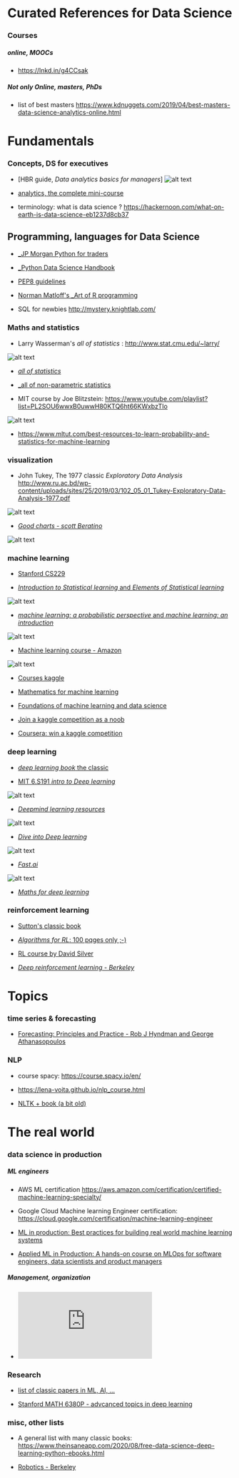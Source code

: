 # Curated References for Data Science 

### Courses

##### online, MOOCs

* https://lnkd.in/g4CCsak

##### Not only Online, masters, PhDs 

* list of best masters https://www.kdnuggets.com/2019/04/best-masters-data-science-analytics-online.html

# Fundamentals

### Concepts, DS for executives 

* [HBR guide, _Data analytics basics for managers_]
![alt text](https://github.com/GitHKDL/references/blob/main/51Os0ocq%2BqL.jpg?raw=true)

* [analytics, the complete mini-course](https://decision.substack.com/p/analytics-the-complete-minicourse)

* terminology: what is data science ? https://hackernoon.com/what-on-earth-is-data-science-eb1237d8cb37


## Programming, languages for Data Science

* [_JP Morgan Python for traders](https://github.com/jpmorganchase/python-training)

* [_Python Data Science Handbook](https://jakevdp.github.io/PythonDataScienceHandbook/)

* [PEP8 guidelines](https://realpython.com/python-pep8/#:~:text=The%20primary%20focus%20of%20PEP,and%20style%2C%20for%20the%20community.)

* [Norman Matloff's _Art of R programming](http://diytranscriptomics.com/Reading/files/The%20Art%20of%20R%20Programming.pdf)

* SQL for newbies http://mystery.knightlab.com/


### Maths and statistics

* Larry Wasserman's _all of statistics_ : http://www.stat.cmu.edu/~larry/

![alt text](https://github.com/GitHKDL/references/blob/main/61L6v7WjPzL.jpg?raw=true)

* [_all of statistics_](http://static.stevereads.com/papers_to_read/all_of_statistics.pdf)
* [_all of non-parametric statistics](https://web.stanford.edu/class/ee378a/books/book2.pdf)

* MIT course by Joe Blitzstein: https://www.youtube.com/playlist?list=PL2SOU6wwxB0uwwH80KTQ6ht66KWxbzTIo

![alt text](https://github.com/GitHKDL/references/blob/main/hqdefault.jpg?raw=true)

* https://www.mltut.com/best-resources-to-learn-probability-and-statistics-for-machine-learning


### visualization 

*  John Tukey, The 1977 classic _Exploratory Data Analysis_ http://www.ru.ac.bd/wp-content/uploads/sites/25/2019/03/102_05_01_Tukey-Exploratory-Data-Analysis-1977.pdf

![alt text](https://github.com/GitHKDL/references/blob/main/images.jpeg?raw=true)

* [_Good charts - scott Beratino_](https://www.oreilly.com/library/view/good-charts/9781633690714/)

![alt text](https://github.com/GitHKDL/references/blob/main/Screen%20Shot%202020-12-10%20at%207.39.57%20PM.png?raw=true)

### machine learning 

* [Stanford CS229](http://cs229.stanford.edu/syllabus-fall2020.html)

* [_Introduction to Statistical learning_ and  _Elements of Statistical learning_ ](http://faculty.marshall.usc.edu/gareth-james/ISL/)

![alt text](https://github.com/GitHKDL/references/blob/main/ISL.jpg?raw=true)

* [_machine learning: a probabilistic perspective_  and _machine learning: an introduction_](https://probml.github.io/pml-book/)

![alt text](https://github.com/GitHKDL/references/blob/main/MLintro_murphy.jpg?raw=true)

* [Machine learning course - Amazon](https://www.amazon.science/latest-news/machine-learning-course-free-online-from-amazon-machine-learning-university)

![alt text](https://github.com/GitHKDL/references/blob/main/Screen%20Shot%202020-12-10%20at%204.30.38%20PM.png?raw=true)

* [Courses kaggle](https://www.kaggle.com/learn/overview)

* [Mathematics for machine learning](https://mml-book.github.io/)

* [Foundations of machine learning and data science](https://sdsclub.com/machine-learning-data-science-foundations)

* [Join a kaggle competition as a noob](https://www.kaggle.com/tanulsingh077/tackling-any-kaggle-competition-the-noob-s-way)

* [Coursera: win a kaggle competition](https://www.coursera.org/learn/competitive-data-science)


### deep learning 

* [_deep learning book_ the classic](https://www.deeplearningbook.org/)

* [MIT 6.S191 _intro to Deep learning_](http://introtodeeplearning.com/)

![alt text](https://github.com/GitHKDL/references/blob/main/Screen%20Shot%202020-12-10%20at%207.22.42%20PM.png?raw=true)

* [_Deepmind learning resources_](https://deepmind.com/learning-resources/deep-learning-lecture-series-2020)

![alt text](https://github.com/GitHKDL/references/blob/main/dl_lectures.png?raw=true)

* [_Dive into Deep learning_](https://d2l.ai/)

![alt text](https://github.com/GitHKDL/references/blob/main/Screen%20Shot%202020-12-10%20at%206.01.05%20PM.png?raw=true)

* [_Fast.ai_](https://www.fast.ai/)

![alt text](https://github.com/GitHKDL/references/blob/main/Screen%20Shot%202020-12-10%20at%206.07.58%20PM.png?raw=true)

* [_Maths for deep learning_](https://explained.ai/matrix-calculus/index.html)

### reinforcement learning 

* [Sutton's classic book](http://www.incompleteideas.net/book/the-book.html)

* [_Algorithms for RL_: 100 pqges only ;-) ](https://sites.ualberta.ca/~szepesva/rlbook.html)

* [RL course by David Silver](https://www.youtube.com/watch?v=2pWv7GOvuf0)

* [_Deep reinforcement learning - Berkeley_](https://www.youtube.com/playlist?list=PL_iWQOsE6TfURIIhCrlt-wj9ByIVpbfGc)


# Topics 

### time series & forecasting 

* [Forecasting: Principles and Practice - Rob J Hyndman and George Athanasopoulos](https://otexts.com/fpp2/)


### NLP 

* course spacy: https://course.spacy.io/en/

* https://lena-voita.github.io/nlp_course.html

* [NLTK + book (a bit old)](http://www.nltk.org/book/)


# The real world 

### data science in production

##### ML engineers 

* AWS ML certification https://aws.amazon.com/certification/certified-machine-learning-specialty/

* Google Cloud Machine learning Engineer certification: https://cloud.google.com/certification/machine-learning-engineer

* [ML in production: Best practices for building real world machine learning systems](https://mlinproduction.com/)

* [Applied ML in Production: A hands-on course on MLOps for software engineers, data scientists and product managers](https://madewithml.com/courses/applied-ml-in-production/)

##### Management, organization 

* ![The Care and Feeding of Data Scientists: How to Build, Manage, and Retain a Data Science Team](https://oreilly-ds-report.s3.amazonaws.com/Care_and_Feeding_of_Data_Scientists.pdf)


### Research 

* [list of classic papers in ML, AI, ...](https://github.com/tirthajyoti/Papers-Literature-ML-DL-RL-AI)

* [Stanford MATH 6380P - advcanced topics in deep learning](https://deeplearning-math.github.io/)


### misc, other lists 

* A general list with many classic books: https://www.theinsaneapp.com/2020/08/free-data-science-deep-learning-python-ebooks.html

* [Robotics - Berkeley](https://people.eecs.berkeley.edu/~pabbeel/cs287-fa19/)




